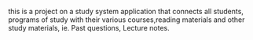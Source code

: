 this is a project on a study system application that connects all students, programs of study with their various courses,reading materials and other study materials, ie. Past questions, Lecture notes. 
